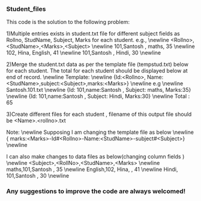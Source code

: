 ### Student_files

This code is the solution to the following problem:

1)Multiple entries exists in student.txt file for different subject fields as Rollno, StudName, Subject, Marks for each student.
e.g.,  \newline
\<Rollno\>,\<StudName\>,\<Marks\>,\<Subject\>  \newline
101,Santosh , maths, 35  \newline
102, Hina, English, 41  \newline
101,Santosh , Hindi, 30  \newline

2)Merge the student.txt data as per the template file (tempstud.txt) below for each student. The total for each student should be displayed below at end of record.  \newline
Template:  \newline
{Id:\<Rollno\>, Name:\<StudName\>,subject:\<Subject\>,marks:\<Marks\>}  \newline
e.g  \newline
Santosh.101.txt  \newline
{Id: 101,name:Santosh , Subject: maths, Marks:35}  \newline
{Id: 101,name:Santosh , Subject: Hindi, Marks:30}  \newline
                                                            Total : 65

3)Create different files for each student , filename of this output file should be \<Name\>.\<rollno\>.txt

Note:  \newline
Supposing I am changing the template file as below  \newline
{ marks:\<Marks\>-Id#\<Rollno\>-Name:\<StudName\>-subject#\<Subject\>}  \newline

I can also make changes to data files as below(changing column fields )  \newline
               \<Subject\>,\<RollNo\>,\<StudName\>,\<Marks\>  \newline
maths,101,Santosh , 35  \newline
English,102, Hina, , 41  \newline
Hindi, 101,Santosh , 30  \newline
 
### Any suggestions to improve the code are always welcomed!
